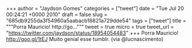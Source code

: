 
+++
author = "Jaydson Gomes"
categories = ["tweet"]
date = "Tue Jul 20 00:24:21 +0000 2010"
draft = false
slug = "685db9255da3f54960a5aabacb18821a729dde54"
tags = ["tweet"]
title = """Porra Mauricio! http://go..."""
tweet = true
micro = true
tweet_url = "https://twitter.com/jaydson/status/18954054483"
+++
Porra Mauricio! http://goo.gl/1tEJ Muito genial esse tumblr. (via @lucnascimento)
